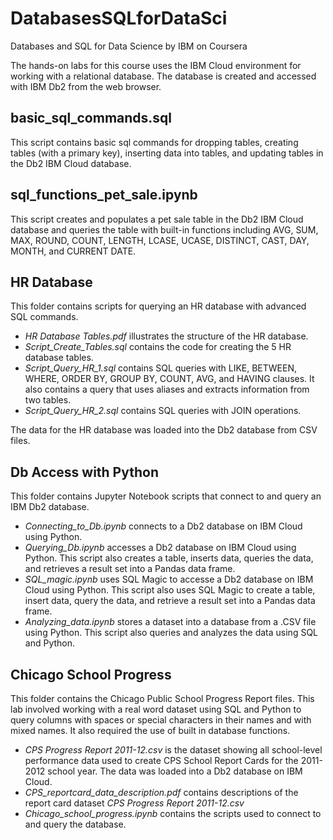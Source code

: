 # DatabasesSQLforDataSci
Databases and SQL for Data Science by IBM on Coursera

The hands-on labs for this course uses the IBM Cloud environment for working with a relational database. The database is created and accessed with IBM Db2 from the web browser.

## basic_sql_commands.sql  
This script contains basic sql commands for dropping tables, creating tables (with a primary key), inserting data into tables, and updating tables in the Db2 IBM Cloud database.

## sql_functions_pet_sale.ipynb
This script creates and populates a pet sale table in the Db2 IBM Cloud database and queries the table with built-in functions including AVG, SUM, MAX, ROUND, COUNT, LENGTH, LCASE, UCASE, DISTINCT, CAST, DAY, MONTH, and CURRENT DATE.

## HR Database  
This folder contains scripts for querying an HR database with advanced SQL commands.  
* _HR Database Tables.pdf_ illustrates the structure of the HR database.  
* _Script_Create_Tables.sql_ contains the code for creating the 5 HR database tables.
* _Script_Query_HR_1.sql_ contains SQL queries with LIKE, BETWEEN, WHERE, ORDER BY, GROUP BY, COUNT, AVG, and HAVING clauses. It also contains a query that uses aliases and extracts information from two tables.  
* _Script_Query_HR_2.sql_ contains SQL queries with JOIN operations.  

The data for the HR database was loaded into the Db2 database from CSV files.

## Db Access with Python
This folder contains Jupyter Notebook scripts that connect to and query an IBM Db2 database.  
* _Connecting_to_Db.ipynb_ connects to a Db2 database on IBM Cloud using Python.  
* _Querying_Db.ipynb_ accesses a Db2 database on IBM Cloud using Python. This script also creates a table, inserts data, queries the data, and retrieves a result set into a Pandas data frame.  
* _SQL_magic.ipynb_ uses SQL Magic to accesse a Db2 database on IBM Cloud using Python. This script also uses SQL Magic to create a table, insert data, query the data, and retrieve a result set into a Pandas data frame.    
* _Analyzing_data.ipynb_ stores a dataset into a database from a .CSV file using Python. This script also queries and analyzes the data using SQL and Python.   

## Chicago School Progress
This folder contains the Chicago Public School Progress Report files. This lab involved working with a real word dataset using SQL and Python to query columns with spaces or special characters in their names and with mixed names. It also required the use of built in database functions. 
* _CPS Progress Report 2011-12.csv_ is the dataset showing all school-level performance data used to create CPS School Report Cards for the 2011-2012 school year. The data was loaded into a Db2 database on IBM Cloud.
* _CPS_reportcard_data_description.pdf_ contains descriptions of the report card dataset _CPS Progress Report 2011-12.csv_
* _Chicago_school_progress.ipynb_ contains the scripts used to connect to and query the database.
